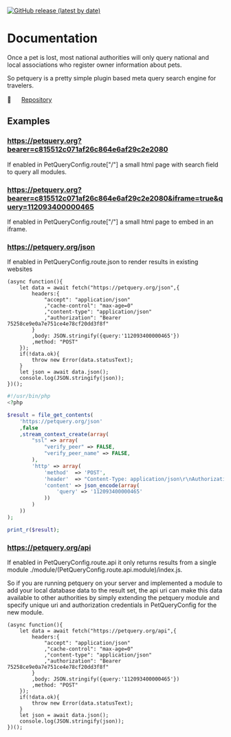 [![GitHub release (latest by date)](https://img.shields.io/github/v/release/ykat-UG-haftungsbeschrankt/petquery)](https://github.com/ykat-UG-haftungsbeschrankt/petquery)

<!--
[![GitHub](https://img.shields.io/github/license/jothepro/doxygen-awesome-css)](https://github.com/jothepro/doxygen-awesome-css/blob/main/LICENSE)
![GitHub Repo stars](https://img.shields.io/github/stars/jothepro/doxygen-awesome-css)
-->



Documentation
============

Once a pet is lost, most national authorities will only query national and local associations who register owner information about pets.

So petquery is a pretty simple plugin based meta query search engine for travelers.


🔗 <img src=https://github.com/favicon.ico width=16 height=16> [Repository](https://github.com/ykat-UG-haftungsbeschrankt/petquery)

Examples
------------

### https://petquery.org?bearer=c815512c071af26c864e6af29c2e2080 ###

If enabled in PetQueryConfig.route["/"] a small html page with search field to query all modules.

### https://petquery.org?bearer=c815512c071af26c864e6af29c2e2080&iframe=true&query=112093400000465 ###

If enabled in PetQueryConfig.route["/"] a small html page to embed in an iframe.

### https://petquery.org/json ###

If enabled in PetQueryConfig.route.json to render results in existing websites

```JS
(async function(){
	let data = await fetch("https://petquery.org/json",{
		headers:{
			"accept": "application/json"
			,"cache-control": "max-age=0"
			,"content-type": "application/json"
			,"authorization": "Bearer 75258ce9e0a7e751ce4e78cf20dd3f8f"
		}
		,body: JSON.stringify({query:'112093400000465'})
		,method: "POST"
	});
	if(!data.ok){
		throw new Error(data.statusText);
	}
	let json = await data.json();
	console.log(JSON.stringify(json));
})();
```

```PHP
#!/usr/bin/php
<?php

$result = file_get_contents(
	'https://petquery.org/json'
	,false
	,stream_context_create(array(
		"ssl" => array(
			"verify_peer" => FALSE,
			"verify_peer_name" => FALSE,
		),
		'http' => array(
			'method'  => 'POST',
			'header'  => "Content-Type: application/json\r\nAuthorization: Bearer 75258ce9e0a7e751ce4e78cf20dd3f8f\r\n",
			'content' => json_encode(array(
				'query' => '112093400000465'
			))
		)
	))
);

print_r($result);
```

### https://petquery.org/api ###

If enabled in PetQueryConfig.route.api it only returns results from a single module ./module/(PetQueryConfig.route.api.module)/index.js.

So if you are running petquery on your server and implemented a module to add your local database data to the result set, the api uri can make this data available to other authorities by simply extending the petquery module and specify unique uri and authorization credentials in PetQueryConfig for the new module.

```JS
(async function(){
	let data = await fetch("https://petquery.org/api",{
		headers:{
			"accept": "application/json"
			,"cache-control": "max-age=0"
			,"content-type": "application/json"
			,"authorization": "Bearer 75258ce9e0a7e751ce4e78cf20dd3f8f"
		}
		,body: JSON.stringify({query:'112093400000465'})
		,method: "POST"
	});
	if(!data.ok){
		throw new Error(data.statusText);
	}
	let json = await data.json();
	console.log(JSON.stringify(json));
})();
```